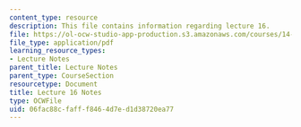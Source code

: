 ```yaml
---
content_type: resource
description: This file contains information regarding lecture 16.
file: https://ol-ocw-studio-app-production.s3.amazonaws.com/courses/14-581-international-economics-i-spring-2013/06fac88cfafff8464d7ed1d38720ea77_MIT14_581S13_classnotes16.pdf
file_type: application/pdf
learning_resource_types:
- Lecture Notes
parent_title: Lecture Notes
parent_type: CourseSection
resourcetype: Document
title: Lecture 16 Notes
type: OCWFile
uid: 06fac88c-faff-f846-4d7e-d1d38720ea77
---
```

